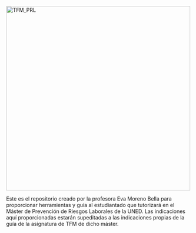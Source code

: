 <img width="500" alt="TFM_PRL" src="https://github.com/user-attachments/assets/0b97ea77-df0b-4867-8374-ee195c063cdb" />

Este es el repositorio creado por la profesora Eva Moreno Bella para proporcionar herramientas y guía al estudiantado que tutorizará en el Máster de Prevención de Riesgos Laborales de la UNED. Las indicaciones aquí proporcionadas estarán supeditadas a las indicaciones propias de la guía de la asignatura de TFM de dicho máster.

